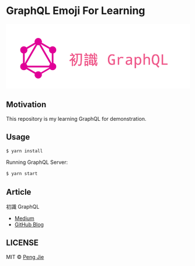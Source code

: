 # GraphQL Emoji For Learning

![learning-graphql](./cover/learning-graphql.png)

## Motivation

This repository is my learning GraphQL for demonstration.

## Usage

```sh
$ yarn install
```

Running GraphQL Server:

```sh
$ yarn start
```

## Article

初識 GraphQL

- [Medium](https://medium.com/@bivinity/%E5%88%9D%E8%AD%98-graphql-1533032c1121#.1jm8lffg4)
- [GitHub Blog](https://neighborhood999.github.io/2017/01/12/Learning-GraphQL/)

## LICENSE

MIT © [Peng Jie](https://github.com/neighborhood999)

